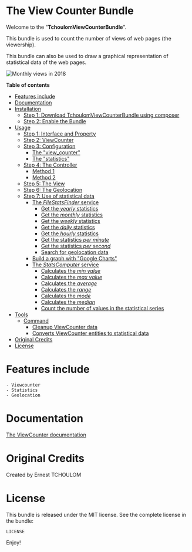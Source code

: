 The View Counter Bundle
========================

Welcome to the "**TchoulomViewCounterBundle**".

This bundle is used to count the number of views of web pages (the viewership).

This bundle can also be used to draw a graphical representation of statistical data of the web pages.

<img src="https://raw.githubusercontent.com/tchoulom/ViewCounterBundle/master/Resources/doc/images/monthly-views-2018.png" alt="Monthly views in 2018" align="center" />

**Table of contents**

- [Features include](#features-include)
- [Documentation](#documentation)
- [Installation](Resources/doc/readme/installation.md#installation)
  - [Step 1: Download TchoulomViewCounterBundle using composer](Resources/doc/readme/installation.md#step-1-download-tchoulomviewcounterbundle-using-composer)
  - [Step 2: Enable the Bundle](Resources/doc/readme/installation.md#step-2-enable-the-bundle)
- [Usage](Resources/doc/readme/usage-step-1-5.md#usage)
  - [Step 1: Interface and Property](Resources/doc/readme/usage-step-1-5.md#step-1-interface-and-property)
  - [Step 2: ViewCounter](Resources/doc/readme/usage-step-1-5.md#step-2-viewcounter)
  - [Step 3: Configuration](Resources/doc/readme/usage-step-1-5.md#step-3-configuration)
    - [The "view_counter"](Resources/doc/readme/usage-step-1-5.md#the-view_counter)
    - [The "statistics"](Resources/doc/readme/usage-step-1-5.md#the-statistics)
  - [Step 4: The Controller](Resources/doc/readme/usage-step-1-5.md#step-4-the-controller)
    - [Method 1](Resources/doc/readme/usage-step-1-5.md#method-1)
    - [Method 2](Resources/doc/readme/usage-step-1-5.md#method-2)
  - [Step 5: The View](Resources/doc/readme/usage-step-1-5.md#step-5-the-view)
  - [Step 6: The Geolocation](Resources/doc/readme/geolocation.md#step-6-the-geolocation)
  - [Step 7: Use of statistical data](Resources/doc/readme/statistics-finder.md#step-7-use-of-statistical-data)
    - [The *FileStatsFinder* service](Resources/doc/readme/statistics-finder.md#the-filestatsfinder-service)
      - [Get the *yearly* statistics](Resources/doc/readme/statistics-finder.md#get-the-yearly-statistics)
      - [Get the *monthly* statistics](Resources/doc/readme/statistics-finder.md#get-the-monthly-statistics)
      - [Get the *weekly* statistics](Resources/doc/readme/statistics-finder.md#get-the-weekly-statistics)
      - [Get the *daily* statistics](Resources/doc/readme/statistics-finder.md#get-the-daily-statistics)
      - [Get the *hourly* statistics](Resources/doc/readme/statistics-finder.md#get-the-hourly-statistics)
      - [Get the statistics *per minute*](Resources/doc/readme/statistics-finder.md#get-the-statistics-per-minute)
      - [Get the statistics *per second*](Resources/doc/readme/statistics-finder.md#get-the-statistics-per-second)
      - [Search for geolocation data](Resources/doc/readme/statistics-finder.md#search-for-geolocation-data)
    - [Build a graph with "Google Charts"](Resources/doc/readme/graph-google-charts.md#build-a-graph-with-google-charts)
    - [The *StatsComputer* service](Resources/doc/readme/statistics-computer.md#the-statscomputer-service)
      - [Calculates the *min value*](Resources/doc/readme/statistics-computer.md#calculates-the-min-value)
      - [Calculates the *max value*](Resources/doc/readme/statistics-computer.md#calculates-the-max-value)
      - [Calculates the *average*](Resources/doc/readme/statistics-computer.md#calculates-the-average)
      - [Calculates the *range*](Resources/doc/readme/statistics-computer.md#calculates-the-range)
      - [Calculates the *mode*](Resources/doc/readme/statistics-computer.md#calculates-the-mode)
      - [Calculates the *median*](Resources/doc/readme/statistics-computer.md#calculates-the-median)
      - [Count the number of values ​​in the statistical series](Resources/doc/readme/statistics-computer.md#count-the-number-of-values-in-the-statistical-series)
 - [Tools](Resources/doc/readme/tools-command-cleanup.md#tools)
   - [Command](Resources/doc/readme/tools-command-cleanup.md#command)
     - [Cleanup ViewCounter data](Resources/doc/readme/tools-command-cleanup.md#cleanup-viewcounter-data)
     - [Converts ViewCounter entities to statistical data](Resources/doc/readme/tools-command-stats-converter.md#converts-viewcounter-entities-to-statistical-data)
- [Original Credits](#original-credits)
- [License](#license)

# Features include

    - Viewcounter
    - Statistics
    - Geolocation

# Documentation

[The ViewCounter documentation](https://github.com/tchoulom/ViewCounterBundle)

# Original Credits

Created by Ernest TCHOULOM

# License

This bundle is released under the MIT license. See the complete license in the
bundle:

```text
LICENSE
```

Enjoy!
